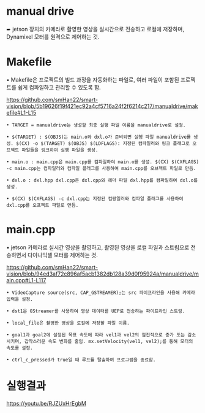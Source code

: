 # manual drive

➨ jetson 장치의 카메라로 촬영한 영상을 실시간으로 전송하고 로컬에 저장하며, Dynamixel 모터를 원격으로 제어하는 것.

# Makefile

• Makefile은 프로젝트의 빌드 과정을 자동화하는 파일로, 여러 파일이 포함된 프로젝트를 쉽게 컴파일하고 관리할 수 있도록 함.

https://github.com/smHan22/smart-vision/blob/5b19626f19f421ec92a4cf5716a24f2f6214c217/manualdrive/makefile#L1-L15
```
• TARGET = manualdrive는 생성할 최종 실행 파일 이름을 manualdrive로 설정.

• $(TARGET) : $(OBJS)는 main.o와 dxl.o가 준비되면 실행 파일 manualdrive를 생성. $(CX) -o $(TARGET) $(OBJS) $(LDFLAGS): 지정된 컴파일러와 링크 플래그로 오프젝트 파일들을 링크하여 실행 파일을 생성.

• main.o : main.cpp은 main.cpp를 컴파일하여 main.o를 생성. $(CX) $(CXFLAGS) -c main.cpp는 컴파일러와 컴파일 플래그를 사용하여 main.cpp를 오브젝트 파일로 만듬.

• dxl.o : dxl.hpp dxl.cpp은 dxl.cpp와 헤더 파일 dxl.hpp를 컴파일하여 dxl.o를 생성.

• $(CX) $(CXFLAGS) -c dxl.cpp는 지정된 컴팡일러와 컴파일 플래그를 사용하여 dxl.cpp를 오프젝트 파일로 만듬.
```
# main.cpp 

• jetson 카메라로 실시간 영상을 촬영하고, 촬영된 영상을 로컬 파일과 스트림으로 전송하면서 다이나믹셀 모터를 제어하는 것.

https://github.com/smHan22/smart-vision/blob/94ed3af72c896af5acb1382db128a39d0f95924a/manualdrive/main.cpp#L1-L117
```
• VideoCapture source(src, CAP_GSTREAMER);는 src 파이프라인을 사용해 카메라 입력을 설정.

• dst1은 GStreamer를 사용하여 영상 데이터를 UEP로 전송하는 파이프라인 스트링.

• local_file은 촬영한 영상을 로컬에 저장할 파일 이름. 

• goal1과 goal2에 설정된 목표 속도에 따라 vel1과 vel2의 점진적으로 증가 또는 감소시키며, 갑작스러운 속도 변화를 줄임. mx.setVelocity(vel1, vel2);를 통해 모터의 속도를 설정.

• ctrl_c_pressed가 true일 때 루프를 탈출하여 프로그램을 종료함.
```

# 실행결과 

https://youtu.be/RJZUxHrEgbM

